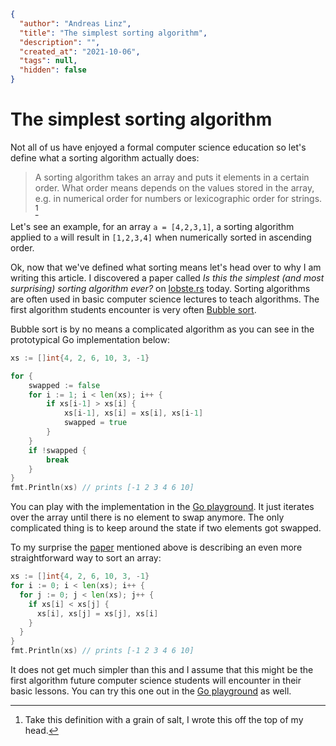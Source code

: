 ```json
{
  "author": "Andreas Linz",
  "title": "The simplest sorting algorithm",
  "description": "",
  "created_at": "2021-10-06",
  "tags": null,
  "hidden": false
}
```

# The simplest sorting algorithm

Not all of us have enjoyed a formal computer science education so let's define what a sorting algorithm actually does:

> A sorting algorithm takes an array and puts it elements in a certain order. What order means depends on the values stored in the array, e.g. in numerical order for numbers or lexicographic order for strings. [^1]

Let's see an example, for an array `a = [4,2,3,1]`, a sorting algorithm applied to `a` will result in `[1,2,3,4]` when numerically sorted in ascending order.

Ok, now that we've defined what sorting means let's head over to why I am writing this article.  I discovered a paper called _Is this the simplest (and most surprising) sorting algorithm ever?_ on [lobste.rs][lobsters] today.  Sorting algorithms are often used in basic computer science lectures to teach algorithms. The first algorithm students encounter is very often [Bubble sort][bubble-sort].

Bubble sort is by no means a complicated algorithm as you can see in the prototypical Go implementation below:

```go
xs := []int{4, 2, 6, 10, 3, -1}

for {
    swapped := false
    for i := 1; i < len(xs); i++ {
        if xs[i-1] > xs[i] {
            xs[i-1], xs[i] = xs[i], xs[i-1]
            swapped = true
        }
    }
    if !swapped {
        break
    }
}
fmt.Println(xs) // prints [-1 2 3 4 6 10]
```

You can play with the implementation in the [Go playground][play-bubble-sort].  It just iterates over the array until there is no element to swap anymore.  The only complicated thing is to keep around the state if two elements got swapped.

To my surprise the [paper][paper] mentioned above is describing an even more straightforward way to sort an array:

```go
xs := []int{4, 2, 6, 10, 3, -1}
for i := 0; i < len(xs); i++ {
  for j := 0; j < len(xs); j++ {
    if xs[i] < xs[j] {
      xs[i], xs[j] = xs[j], xs[i]
    }
  }
}
fmt.Println(xs) // prints [-1 2 3 4 6 10]
```

It does not get much simpler than this and I assume that this might be the first algorithm future computer science students will encounter in their basic lessons. You can try this one out in the [Go playground][play-simple] as well.

[play-simple]: https://play.golang.org/p/jml6LqHApAN
[play-bubble-sort]: https://play.golang.org/p/wlTPJe7B5Ij
[lobsters]: https://lobste.rs/s/gh1ngc/is_this_simplest_most_surprising_sorting
[bubble-sort]: https://en.wikipedia.org/wiki/Bubble_sort
[paper]: https://arxiv.org/pdf/2110.01111.pdf

[^1]: Take this definition with a grain of salt, I wrote this off the top of my head.